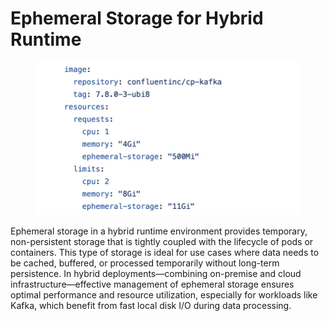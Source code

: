 # Ephemeral Storage for Hybrid Runtime

<figure><img src="../../../.gitbook/assets/image (1) (1) (1) (1) (1) (1) (1) (1).png" alt=""><figcaption></figcaption></figure>

Ephemeral storage in a hybrid runtime environment provides temporary, non-persistent storage that is tightly coupled with the lifecycle of pods or containers. This type of storage is ideal for use cases where data needs to be cached, buffered, or processed temporarily without long-term persistence. In hybrid deployments—combining on-premise and cloud infrastructure—effective management of ephemeral storage ensures optimal performance and resource utilization, especially for workloads like Kafka, which benefit from fast local disk I/O during data processing.
